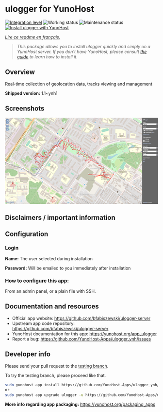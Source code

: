 <!--
N.B.: This README was automatically generated by https://github.com/YunoHost/apps/tree/master/tools/README-generator
It shall NOT be edited by hand.
-->

# ulogger for YunoHost

[![Integration level](https://dash.yunohost.org/integration/ulogger.svg)](https://dash.yunohost.org/appci/app/ulogger) ![Working status](https://ci-apps.yunohost.org/ci/badges/ulogger.status.svg) ![Maintenance status](https://ci-apps.yunohost.org/ci/badges/ulogger.maintain.svg)  
[![Install ulogger with YunoHost](https://install-app.yunohost.org/install-with-yunohost.svg)](https://install-app.yunohost.org/?app=ulogger)

*[Lire ce readme en français.](./README_fr.md)*

> *This package allows you to install ulogger quickly and simply on a YunoHost server.
If you don't have YunoHost, please consult [the guide](https://yunohost.org/#/install) to learn how to install it.*

## Overview

Real-time collection of geolocation data, tracks viewing and management

**Shipped version:** 1.1~ynh1

## Screenshots

![Screenshot of ulogger](./doc/screenshots/screenshot.png)

## Disclaimers / important information

## Configuration

### Login
**Name:** The user selected during installation

**Password:** Will be emailed to you immediately after installation

### How to configure this app: 
From an admin panel, or a plain file with SSH.

## Documentation and resources

* Official app website: <https://github.com/bfabiszewski/ulogger-server>
* Upstream app code repository: <https://github.com/bfabiszewski/ulogger-server>
* YunoHost documentation for this app: <https://yunohost.org/app_ulogger>
* Report a bug: <https://github.com/YunoHost-Apps/ulogger_ynh/issues>

## Developer info

Please send your pull request to the [testing branch](https://github.com/YunoHost-Apps/ulogger_ynh/tree/testing).

To try the testing branch, please proceed like that.

``` bash
sudo yunohost app install https://github.com/YunoHost-Apps/ulogger_ynh/tree/testing --debug
or
sudo yunohost app upgrade ulogger -u https://github.com/YunoHost-Apps/ulogger_ynh/tree/testing --debug
```

**More info regarding app packaging:** <https://yunohost.org/packaging_apps>
